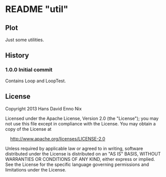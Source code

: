 # README "util"

## Plot
Just some utilities.


## History

### 1.0.0 Initial commit
Contains Loop and LoopTest.


## License
Copyright 2013 Hans David Enno Nix

Licensed under the Apache License, Version 2.0 (the "License"); 
you may not use this file except in compliance with the License. 
You may obtain a copy of the License at 

&nbsp;&nbsp;&nbsp;&nbsp;<http://www.apache.org/licenses/LICENSE-2.0>

Unless required by applicable law or agreed to in writing, software 
distributed under the License is distributed on an "AS IS" BASIS, 
WITHOUT WARRANTIES OR CONDITIONS OF ANY KIND, either express or implied. 
See the License for the specific language governing permissions and 
limitations under the License. 
